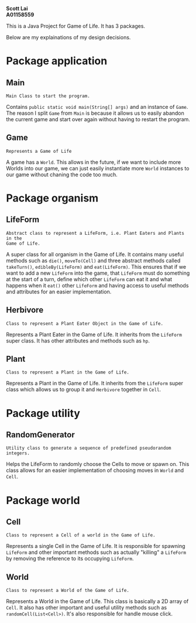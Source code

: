 **Scott Lai <br>
A01158559**

This is a Java Project for Game of Life. It has 3 packages.

Below are my explainations of my design decisions.

# Package application

## Main
    Main Class to start the program.

Contains `public static void main(String[] args)` and an instance of `Game`.
The reason I split `Game` from `Main` is because it allows us to easily abandon
the current game and start over again without having to restart the program.

## Game
    Represents a Game of Life

A game has a `World`. This allows in the future, if we want to include more 
Worlds into our game, we can just easily instantiate more `World` instances to 
our game without chaning the code too much.

# Package organism

## LifeForm
    Abstract class to represent a LifeForm, i.e. Plant Eaters and Plants in the 
    Game of Life.

A super class for all organism in the Game of Life. It contains many useful 
methods such as `die()`, `moveTo(Cell)` and three abstract methods called 
`takeTurn()`, `edibleBy(LifeForm)` and `eat(LifeForm)`. This ensures that if we
want to add a new `LifeForm` into the game, that `LifeForm` must do something at
the start of a turn, define which other `LifeForm` can eat it and what happens 
when it `eat()` other `LifeForm` and having access to useful methods and 
attributes for an easier implementation.

## Herbivore
    Class to represent a Plant Eater Object in the Game of Life.

Represents a Plant Eater in the Game of Life. It inherits from the `LifeForm` 
super class. It has other attributes and methods such as `hp`.

## Plant
    Class to represent a Plant in the Game of Life.

Represents a Plant in the Game of Life. It inherits from the `LifeForm` super 
class which allows us to group it and `Herbivore` together in `Cell`.

# Package utility

## RandomGenerator
    Utility class to generate a sequence of predefined pseudorandom integers.

Helps the LifeForm to randomly choose the Cells to move or spawn on. This class
allows for an easier implementation of choosing moves in `World` and `Cell`.

# Package world

## Cell
    Class to represent a Cell of a world in the Game of Life.

Represents a single Cell in the Game of Life. It is responsible for spawning 
`LifeForm` and other important methods such as actually "killing" a `LifeForm`
by removing the reference to its occupying `LifeForm`. 

## World
    Class to represent a World of the Game of Life.

Represents a World in the Game of Life. This class is basically a 2D array of 
`Cell`. It also has other important and useful utility methods such as 
`randomCell(List<Cell>)`. It's also responsible for handle mouse click.